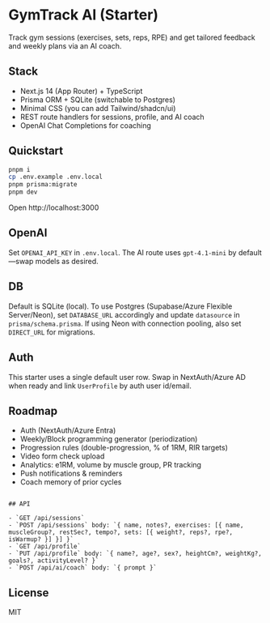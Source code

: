 # GymTrack AI (Starter)

Track gym sessions (exercises, sets, reps, RPE) and get tailored feedback and weekly plans via an AI coach.

## Stack
- Next.js 14 (App Router) + TypeScript
- Prisma ORM + SQLite (switchable to Postgres)
- Minimal CSS (you can add Tailwind/shadcn/ui)
- REST route handlers for sessions, profile, and AI coach
- OpenAI Chat Completions for coaching

## Quickstart

```bash
pnpm i
cp .env.example .env.local
pnpm prisma:migrate
pnpm dev
```

Open http://localhost:3000

## OpenAI
Set `OPENAI_API_KEY` in `.env.local`. The AI route uses `gpt-4.1-mini` by default—swap models as desired.

## DB
Default is SQLite (local). To use Postgres (Supabase/Azure Flexible Server/Neon), set `DATABASE_URL` accordingly and update `datasource` in `prisma/schema.prisma`.
If using Neon with connection pooling, also set `DIRECT_URL` for migrations.

## Auth
This starter uses a single default user row. Swap in NextAuth/Azure AD when ready and link `UserProfile` by auth user id/email.

## Roadmap
- Auth (NextAuth/Azure Entra)
- Weekly/Block programming generator (periodization)
- Progression rules (double-progression, % of 1RM, RIR targets)
- Video form check upload
- Analytics: e1RM, volume by muscle group, PR tracking
- Push notifications & reminders
- Coach memory of prior cycles
```

## API

- `GET /api/sessions`
- `POST /api/sessions` body: `{ name, notes?, exercises: [{ name, muscleGroup?, restSec?, tempo?, sets: [{ weight?, reps?, rpe?, isWarmup? }] }] }`
- `GET /api/profile`
- `PUT /api/profile` body: `{ name?, age?, sex?, heightCm?, weightKg?, goals?, activityLevel? }`
- `POST /api/ai/coach` body: `{ prompt }`
```

## License
MIT
